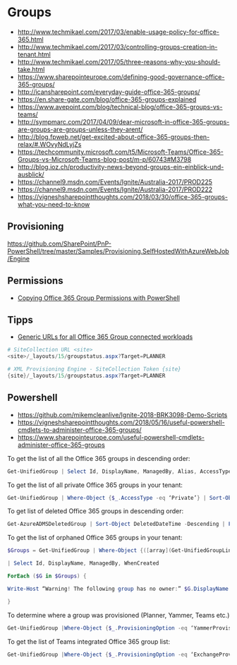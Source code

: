 # Groups

- http://www.techmikael.com/2017/03/enable-usage-policy-for-office-365.html
- http://www.techmikael.com/2017/03/controlling-groups-creation-in-tenant.html
- http://www.techmikael.com/2017/05/three-reasons-why-you-should-take.html
- https://www.sharepointeurope.com/defining-good-governance-office-365-groups/
- http://icansharepoint.com/everyday-guide-office-365-groups/
- https://en.share-gate.com/blog/office-365-groups-explained
- https://www.avepoint.com/blog/technical-blog/office-365-groups-vs-teams/
- http://sympmarc.com/2017/04/09/dear-microsoft-in-office-365-groups-are-groups-are-groups-unless-they-arent/
- http://blog.fpweb.net/get-excited-about-office-365-groups-then-relax/#.WOvyNdLyjZs
- https://techcommunity.microsoft.com/t5/Microsoft-Teams/Office-365-Groups-vs-Microsoft-Teams-blog-post/m-p/60743#M3798
- http://blog.ioz.ch/productivity-news-beyond-groups-ein-einblick-und-ausblick/
- https://channel9.msdn.com/Events/Ignite/Australia-2017/PROD225
- https://channel9.msdn.com/Events/Ignite/Australia-2017/PROD222
- https://vigneshsharepointthoughts.com/2018/03/30/office-365-groups-what-you-need-to-know

## Provisioning

https://github.com/SharePoint/PnP-PowerShell/tree/master/Samples/Provisioning.SelfHostedWithAzureWebJob/Engine

## Permissions

- [Copying Office 365 Group Permissions with PowerShell](https://www.toddklindt.com/blog/Lists/Posts/Post.aspx?List=56f96349-3bb6-4087-94f4-7f95ff4ca81f&ID=808&Web=48e6fdd1-17db-4543-b2f9-6fc7185484fc)

## Tipps

- [Generic URLs for all Office 365 Group connected workloads](https://blog.yannickreekmans.be/generic-urls-for-all-office-365-group-connected-workloads/)

```Powershell
# SiteCollection URL <site>
<site>/_layouts/15/groupstatus.aspx?Target=PLANNER

# XML Provisioning Engine - SiteCollection Token {site}
{site}/_layouts/15/groupstatus.aspx?Target=PLANNER
```

## Powershell

- <https://github.com/mikemcleanlive/Ignite-2018-BRK3098-Demo-Scripts>
- <https://vigneshsharepointthoughts.com/2018/05/16/useful-powershell-cmdlets-to-administer-office-365-groups/>
- <https://www.sharepointeurope.com/useful-powershell-cmdlets-administer-office-365-groups>

To get the list of all the Office 365 groups in descending order:

```Powershell
Get-UnifiedGroup | Select Id, DisplayName, ManagedBy, Alias, AccessType, WhenCreated, @{Expression={([array](Get-UnifiedGroupLinks -Identity $_.Id -LinkType Members)).Count }; Label=’Members’} | Sort-Object whencreated | Format-Table displayname, alias, managedby, Members, accesstype, whencreated
```

To get the list of all private Office 365 groups in your tenant:

```Powershell
Get-UnifiedGroup | Where-Object {$_.AccessType -eq ‘Private’} | Sort-Object whencreated | Format-Table displayname, alias, managedby, accesstype, whencreated
``` 

To get list of deleted Office 365 groups in descending order:

```Powershell
Get-AzureADMSDeletedGroup | Sort-Object DeletedDateTime -Descending | Format-Table Id, DisplayName, Description, Visibility, DeletedDateTime
```


To get the list of orphaned Office 365 groups in your tenant:

```Powershell
$Groups = Get-UnifiedGroup | Where-Object {([array](Get-UnifiedGroupLinks -Identity $_.Id -LinkType Owners)).Count -eq 0} `

| Select Id, DisplayName, ManagedBy, WhenCreated

ForEach ($G in $Groups) {

Write-Host “Warning! The following group has no owner:” $G.DisplayName

}
```

To determine where a group was provisioned (Planner, Yammer, Teams etc.)

```Powershell
Get-UnifiedGroup |Where-Object {$_.ProvisioningOption -eq ‘YammerProvisioning’} |select DisplayName,Alias,ProvisioningOption,GroupSKU,SharePointSiteUrl,SharePointDocumentsUrl,AccessType
```

To get the list of Teams integrated Office 365 group list:

```Powershell
Get-UnifiedGroup |Where-Object {$_.ProvisioningOption -eq ‘ExchangeProvisioningFlags:481’}|select DisplayName,Alias,ProvisioningOption,GroupSKU,SharePointSiteUrl,SharePointDocumentsUrl,AccessType
```
